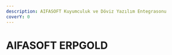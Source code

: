 ```yaml
---
description: AIFASOFT Kuyumculuk ve Döviz Yazılım Entegrasonu
coverY: 0
---
```


# AIFASOFT ERPGOLD


